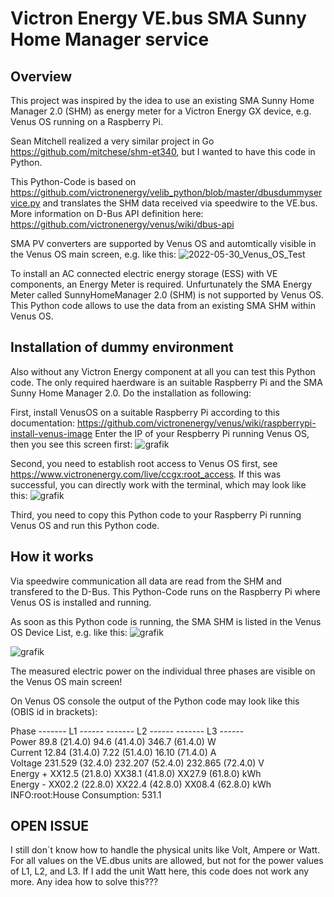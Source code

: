 # Victron Energy VE.bus SMA Sunny Home Manager service

## Overview

This project was inspired by the idea to use an existing SMA Sunny Home Manager 2.0 (SHM) as energy meter for a Victron Energy GX device, e.g. Venus OS running on a Raspberry Pi.

Sean Mitchell realized a very similar project in Go https://github.com/mitchese/shm-et340, but I wanted to have this code in Python.

This Python-Code is based on https://github.com/victronenergy/velib_python/blob/master/dbusdummyservice.py and translates the SHM data received via speedwire to the VE.bus. More information on D-Bus API definition here: https://github.com/victronenergy/venus/wiki/dbus-api

SMA PV converters are supported by Venus OS and automtically visible in the Venus OS main screen, e.g. like this:
![2022-05-30_Venus_OS_Test](https://user-images.githubusercontent.com/99689771/171047952-95c60e9f-fc03-44d5-b87f-5d3e2942a8ad.png)

To install an AC connected electric energy storage (ESS) with VE components, an Energy Meter is required. Unfurtunately the SMA Energy Meter called SunnyHomeManager 2.0 (SHM) is not supported by Venus OS. This Python code allows to use the data from an existing SMA SHM within Venus OS.

## Installation of dummy environment

Also without any Victron Energy component at all you can test this Python code. The only required haerdware is an suitable Raspberry Pi and the SMA Sunny Home Manager 2.0. Do the installation as following:

First, install VenusOS on a suitable Raspberry Pi according to this documentation: https://github.com/victronenergy/venus/wiki/raspberrypi-install-venus-image
Enter the IP of your Respberry Pi running Venus OS, then you see this screen first:
![grafik](https://user-images.githubusercontent.com/99689771/172068270-8edd7571-ba87-4058-ad5e-717005e8a3e4.png)

Second, you need to establish root access to Venus OS first, see https://www.victronenergy.com/live/ccgx:root_access. If this was successful, you can directly work with the terminal, which may look like this:
![grafik](https://user-images.githubusercontent.com/99689771/172068413-b32dc07e-ddc8-41b7-a9d0-e18b993ee456.png)

Third, you need to copy this Python code to your Raspberry Pi running Venus OS and run this Python code.

## How it works

Via speedwire communication all data are read from the SHM and transfered to the D-Bus. This Python-Code runs on the Raspberry Pi where Venus OS is installed and running. 

As soon as this Python code is running, the SMA SHM is listed in the Venus OS Device List, e.g. like this:
![grafik](https://user-images.githubusercontent.com/99689771/170887921-95d5f11c-5d39-4c7b-bace-c404df5d5f12.png)

![grafik](https://user-images.githubusercontent.com/99689771/171054562-928e803c-028d-467d-8895-cd2f3e4f181d.png)

The measured electric power on the individual three phases are visible on the Venus OS main screen!

On Venus OS console the output of the Python code may look like this (OBIS id in brackets):

Phase      ------- L1 ------ ------- L2 ------ ------- L3 ------<br>
Power         89.8 (21.4.0)     94.6 (41.4.0)    346.7 (61.4.0) W<br>
Current      12.84 (31.4.0)     7.22 (51.4.0)    16.10 (71.4.0) A<br>
Voltage    231.529 (32.4.0)  232.207 (52.4.0)  232.865 (72.4.0) V<br>
Energy +    XX12.5 (21.8.0)   XX38.1 (41.8.0)   XX27.9 (61.8.0) kWh<br>
Energy -    XX02.2 (22.8.0)   XX22.4 (42.8.0)   XX08.4 (62.8.0) kWh<br>
INFO:root:House Consumption: 531.1

## OPEN ISSUE

I still don´t know how to handle the physical units like Volt, Ampere or Watt. For all values on the VE.dbus units are allowed, but not for the power values of L1, L2, and L3. If I add the unit Watt here, this code does not work any more. Any idea how to solve this???
